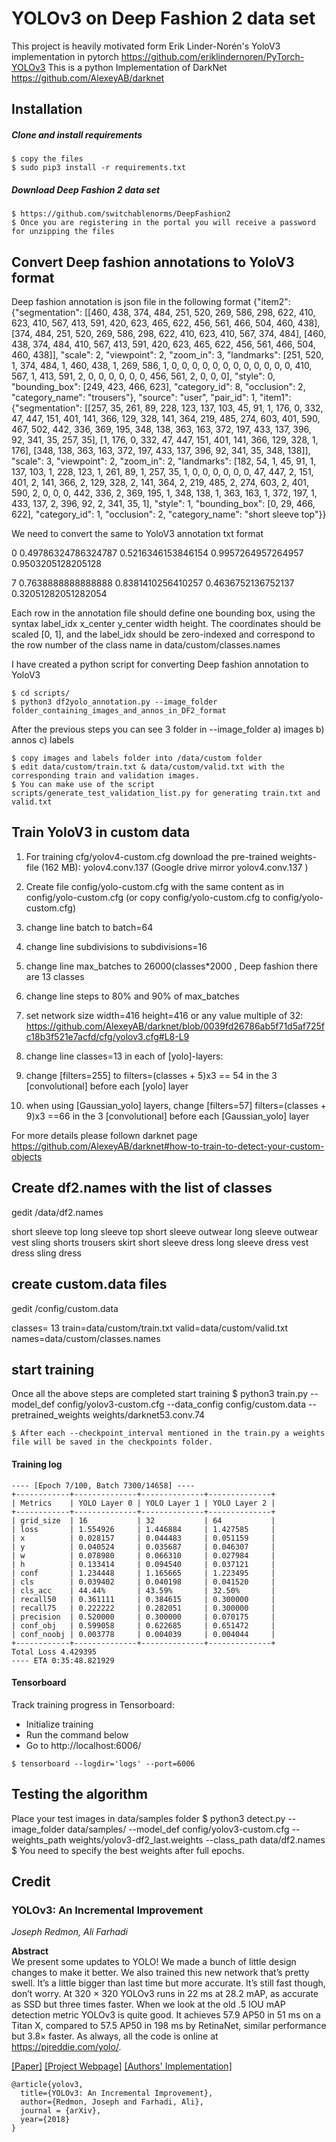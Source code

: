 # YOLOv3 on Deep Fashion 2 data set 

This project is heavily motivated form Erik Linder-Norén's YoloV3 implementation in pytorch
https://github.com/eriklindernoren/PyTorch-YOLOv3
This is a python  Implementation   of DarkNet
https://github.com/AlexeyAB/darknet

## Installation
##### Clone and install requirements
    $ copy the files
    $ sudo pip3 install -r requirements.txt



##### Download Deep Fashion 2 data set 
    $ https://github.com/switchablenorms/DeepFashion2
    $ Once you are registering in the portal you will receive a password for unzipping the files 
    
## Convert Deep fashion annotations to YoloV3 format


Deep fashion annotation is json file in the following format 
{"item2": {"segmentation": [[460, 438, 374, 484, 251, 520, 269, 586, 298, 622, 410, 623, 410, 567, 413, 591, 420, 623, 465, 622, 456, 561, 466, 504, 460, 438], [374, 484, 251, 520, 269, 586, 298, 622, 410, 623, 410, 567, 374, 484], [460, 438, 374, 484, 410, 567, 413, 591, 420, 623, 465, 622, 456, 561, 466, 504, 460, 438]], "scale": 2, "viewpoint": 2, "zoom_in": 3, "landmarks": [251, 520, 1, 374, 484, 1, 460, 438, 1, 269, 586, 1, 0, 0, 0, 0, 0, 0, 0, 0, 0, 0, 0, 0, 410, 567, 1, 413, 591, 2, 0, 0, 0, 0, 0, 0, 456, 561, 2, 0, 0, 0], "style": 0, "bounding_box": [249, 423, 466, 623], "category_id": 8, "occlusion": 2, "category_name": "trousers"}, "source": "user", "pair_id": 1, "item1": {"segmentation": [[257, 35, 261, 89, 228, 123, 137, 103, 45, 91, 1, 176, 0, 332, 47, 447, 151, 401, 141, 366, 129, 328, 141, 364, 219, 485, 274, 603, 401, 590, 467, 502, 442, 336, 369, 195, 348, 138, 363, 163, 372, 197, 433, 137, 396, 92, 341, 35, 257, 35], [1, 176, 0, 332, 47, 447, 151, 401, 141, 366, 129, 328, 1, 176], [348, 138, 363, 163, 372, 197, 433, 137, 396, 92, 341, 35, 348, 138]], "scale": 3, "viewpoint": 2, "zoom_in": 2, "landmarks": [182, 54, 1, 45, 91, 1, 137, 103, 1, 228, 123, 1, 261, 89, 1, 257, 35, 1, 0, 0, 0, 0, 0, 0, 47, 447, 2, 151, 401, 2, 141, 366, 2, 129, 328, 2, 141, 364, 2, 219, 485, 2, 274, 603, 2, 401, 590, 2, 0, 0, 0, 442, 336, 2, 369, 195, 1, 348, 138, 1, 363, 163, 1, 372, 197, 1, 433, 137, 2, 396, 92, 2, 341, 35, 1], "style": 1, "bounding_box": [0, 29, 466, 622], "category_id": 1, "occlusion": 2, "category_name": "short sleeve top"}}

We need to convert the same to YoloV3 annotation txt format 


0 0.49786324786324787 0.5216346153846154 0.9957264957264957 0.9503205128205128


7 0.7638888888888888 0.8381410256410257 0.4636752136752137 0.32051282051282054

Each row in the annotation file should define one bounding box, using the syntax label_idx x_center y_center width height. The coordinates should be scaled [0, 1], and the label_idx should be zero-indexed and correspond to the row number of the class name in data/custom/classes.names

I have created a python script for converting Deep fashion annotation to YoloV3

	$ cd scripts/
	$ python3 df2yolo_annotation.py --image_folder folder_containing_images_and_annos_in_DF2_format

After the previous steps you can see 3 folder in --image_folder
a) images b) annos c) labels


	$ copy images and labels folder into /data/custom folder 
	$ edit data/custom/train.txt & data/custom/valid.txt with the corresponding train and validation images.
	$ You can make use of the script scripts/generate_test_validation_list.py for generating train.txt and valid.txt



## Train YoloV3 in custom data 

1. For training cfg/yolov4-custom.cfg download the pre-trained weights-file (162 MB): yolov4.conv.137 (Google drive mirror yolov4.conv.137 )

2. Create file config/yolo-custom.cfg with the same content as in config/yolo-custom.cfg (or copy config/yolo-custom.cfg to config/yolo-custom.cfg)

3. change line batch to batch=64
4. change line subdivisions to subdivisions=16
5. change line max_batches to 26000(classes*2000 , Deep fashion there are 13 classes 
6. change line steps to 80% and 90% of max_batches 
7. set network size width=416 height=416 or any value multiple of 32: https://github.com/AlexeyAB/darknet/blob/0039fd26786ab5f71d5af725fc18b3f521e7acfd/cfg/yolov3.cfg#L8-L9
8. change line classes=13 in each of  [yolo]-layers:
9. change [filters=255] to filters=(classes + 5)x3  == 54 in the 3 [convolutional] before each [yolo] layer
10. when using [Gaussian_yolo] layers, change [filters=57] filters=(classes + 9)x3 ==66 in the 3 [convolutional] before each [Gaussian_yolo] layer

For more details please follown darknet page
https://github.com/AlexeyAB/darknet#how-to-train-to-detect-your-custom-objects



## Create df2.names with the list of classes
gedit /data/df2.names 

short sleeve top
long sleeve top
short sleeve outwear
long sleeve outwear
vest
sling
shorts
trousers
skirt
short sleeve dress
long sleeve dress
vest dress
sling dress

## create custom.data files
gedit /config/custom.data

classes= 13
train=data/custom/train.txt
valid=data/custom/valid.txt
names=data/custom/classes.names


## start training 
Once all the above steps are completed start training
	$ python3 train.py --model_def config/yolov3-custom.cfg --data_config config/custom.data --pretrained_weights weights/darknet53.conv.74

	$ After each --checkpoint_interval mentioned in the train.py a weights file will be saved in the checkpoints folder.


#### Training log
```
---- [Epoch 7/100, Batch 7300/14658] ----
+------------+--------------+--------------+--------------+
| Metrics    | YOLO Layer 0 | YOLO Layer 1 | YOLO Layer 2 |
+------------+--------------+--------------+--------------+
| grid_size  | 16           | 32           | 64           |
| loss       | 1.554926     | 1.446884     | 1.427585     |
| x          | 0.028157     | 0.044483     | 0.051159     |
| y          | 0.040524     | 0.035687     | 0.046307     |
| w          | 0.078980     | 0.066310     | 0.027984     |
| h          | 0.133414     | 0.094540     | 0.037121     |
| conf       | 1.234448     | 1.165665     | 1.223495     |
| cls        | 0.039402     | 0.040198     | 0.041520     |
| cls_acc    | 44.44%       | 43.59%       | 32.50%       |
| recall50   | 0.361111     | 0.384615     | 0.300000     |
| recall75   | 0.222222     | 0.282051     | 0.300000     |
| precision  | 0.520000     | 0.300000     | 0.070175     |
| conf_obj   | 0.599058     | 0.622685     | 0.651472     |
| conf_noobj | 0.003778     | 0.004039     | 0.004044     |
+------------+--------------+--------------+--------------+
Total Loss 4.429395
---- ETA 0:35:48.821929
```

#### Tensorboard
Track training progress in Tensorboard:
* Initialize training
* Run the command below
* Go to http://localhost:6006/

```
$ tensorboard --logdir='logs' --port=6006
```



## Testing the algorithm 
Place your test images in  data/samples folder
	$ python3 detect.py --image_folder data/samples/ --model_def config/yolov3-custom.cfg --weights_path weights/yolov3-df2_last.weights --class_path data/df2.names
	$ You need to specify the best weights after full epochs. 



## Credit

### YOLOv3: An Incremental Improvement
_Joseph Redmon, Ali Farhadi_ <br>

**Abstract** <br>
We present some updates to YOLO! We made a bunch
of little design changes to make it better. We also trained
this new network that’s pretty swell. It’s a little bigger than
last time but more accurate. It’s still fast though, don’t
worry. At 320 × 320 YOLOv3 runs in 22 ms at 28.2 mAP,
as accurate as SSD but three times faster. When we look
at the old .5 IOU mAP detection metric YOLOv3 is quite
good. It achieves 57.9 AP50 in 51 ms on a Titan X, compared
to 57.5 AP50 in 198 ms by RetinaNet, similar performance
but 3.8× faster. As always, all the code is online at
https://pjreddie.com/yolo/.

[[Paper]](https://pjreddie.com/media/files/papers/YOLOv3.pdf) [[Project Webpage]](https://pjreddie.com/darknet/yolo/) [[Authors' Implementation]](https://github.com/pjreddie/darknet)

```
@article{yolov3,
  title={YOLOv3: An Incremental Improvement},
  author={Redmon, Joseph and Farhadi, Ali},
  journal = {arXiv},
  year={2018}
}
```
